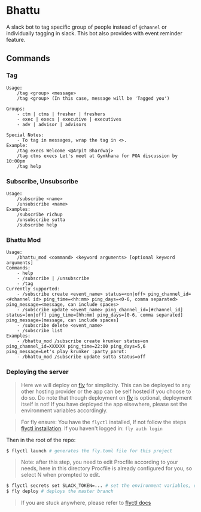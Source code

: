 # Bhattu
A slack bot to tag specific group of people instead of `@channel` or individually tagging in slack. This bot also provides with event reminder feature.

## Commands
### Tag
```
Usage:
    /tag <group> <message>
    /tag <group> (In this case, message will be 'Tagged you')
    
Groups:
    - ctm | ctms | fresher | freshers
    - exec | execs | executive | executives
    - adv | advisor | advisors

Special Notes:
    - To tag in messages, wrap the tag in <>.
Example:
    /tag execs Welcome <@Arpit Bhardwaj>
    /tag ctms execs Let's meet at Gymkhana for POA discussion by 10:00pm
    /tag help
```

### Subscribe, Unsubscribe
```
Usage: 
    /subscribe <name>
    /unsubscribe <name>
Examples:
    /subscribe richup
    /unsubscribe sutta
    /subscribe help
```

### Bhattu Mod
```
Usage:
    /bhattu_mod <command> <keyword arguments> [optional keyword arguments]
Commands:
    - help
    - /subscribe | /unsubscribe
    - /tag
Currently supported:
    - /subscribe create <event_name> status=<on|off> ping_channel_id=<#channel id> ping_time=<hh:mm> ping_days=<0-6, comma separated> ping_message=<message, can include spaces>
    - /subscribe update <event_name> ping_channel_id=[#channel_id] status=[on|off] ping_time=[hh:mm] ping_days=[0-6, comma separated] ping_message=[message, can include spaces]
    - /subscribe delete <event_name>
    - /subscribe list
Examples:
    - /bhattu_mod /subscribe create krunker status=on ping_channel_id=XXXXXX ping_time=22:00 ping_days=5,6 ping_message=Let's play krunker :party_parot:
    - /bhattu_mod /subscribe update sutta status=off
```

### Deploying the server

> Here we will deploy on [fly](https://fly.io) for simplicity. This can be deployed to any other hosting provider or the app can be self hosted if you choose to do so. Do note that though deployment on [fly](https://fly.io) is optional, deployment itself is not!
> If you have deployed the app elsewhere, please set the environment variables accordingly.

> For fly ensure: You have the `flyctl` installed, If not follow the steps [flyctl installation](https://fly.io/docs/hands-on/install-flyctl/). 
If you haven't logged in: `fly auth login`

Then in the root of the repo:

```sh
$ flyctl launch # generates the fly.toml file for this project
```
> Note: after this step, you need to edit Procfile according to your needs, here in this directory Procfile is already configured for you, so select N when prompted to edit. 

```sh
$ flyctl secrets set SLACK_TOKEN=... # set the environment variables, do this for all env variables
$ fly deploy # deploys the master branch
```
> If you are stuck anywhere, please refer to [flyctl docs](https://fly.io/docs/languages-and-frameworks/python/)
